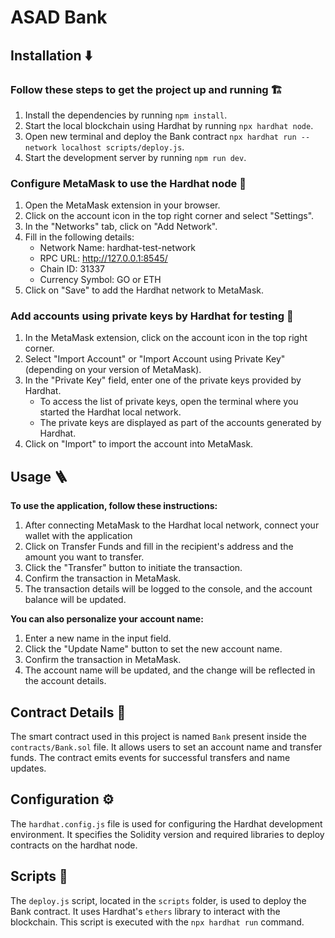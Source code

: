 # ASAD Bank

## Installation ⬇️

### Follow these steps to get the project up and running 🏗️

1. Install the dependencies by running `npm install`.
2. Start the local blockchain using Hardhat by running `npx hardhat node`.
3. Open new terminal and deploy the Bank contract `npx hardhat run --network localhost scripts/deploy.js`.
4. Start the development server by running `npm run dev`.

### Configure MetaMask to use the Hardhat node 🦊

1. Open the MetaMask extension in your browser.
2. Click on the account icon in the top right corner and select "Settings".
3. In the "Networks" tab, click on "Add Network".
4. Fill in the following details:
   - Network Name: hardhat-test-network
   - RPC URL: http://127.0.0.1:8545/
   - Chain ID: 31337
   - Currency Symbol: GO or ETH
5. Click on "Save" to add the Hardhat network to MetaMask.

### Add accounts using private keys by Hardhat for testing 🔑

1. In the MetaMask extension, click on the account icon in the top right corner.
2. Select "Import Account" or "Import Account using Private Key" (depending on your version of MetaMask).
3. In the "Private Key" field, enter one of the private keys provided by Hardhat.
   - To access the list of private keys, open the terminal where you started the Hardhat local network.
   - The private keys are displayed as part of the accounts generated by Hardhat.
4. Click on "Import" to import the account into MetaMask.


## Usage 🪜

**To use the application, follow these instructions:**

1. After connecting MetaMask to the Hardhat local network, connect your wallet with the application
2. Click on Transfer Funds and fill in the recipient's address and the amount you want to transfer.
3. Click the "Transfer" button to initiate the transaction.
4. Confirm the transaction in MetaMask.
5. The transaction details will be logged to the console, and the account balance will be updated.

**You can also personalize your account name:**

1. Enter a new name in the input field.
2. Click the "Update Name" button to set the new account name.
3. Confirm the transaction in MetaMask.
4. The account name will be updated, and the change will be reflected in the account details.

## Contract Details 🔗

The smart contract used in this project is named `Bank` present inside the `contracts/Bank.sol` file. It allows users to set an account name and transfer funds. The contract emits events for successful transfers and name updates.

## Configuration ⚙️

The `hardhat.config.js` file is used for configuring the Hardhat development environment. It specifies the Solidity version and required libraries to deploy contracts on the hardhat node.

## Scripts 📜

The `deploy.js` script, located in the `scripts` folder, is used to deploy the Bank contract. It uses Hardhat's `ethers` library to interact with the blockchain. This script is executed with the `npx hardhat run` command.



